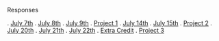 Responses

.  [July 7th](https://caitlin0806.github.io/responses/July7)
.  [July 8th](https://caitlin0806.github.io/responses/July8)
.  [July 9th](https://caitlin0806.github.io/responses/July9)
.  [Project 1](https://caitlin0806.github.io/responses/Project1)
.  [July 14th](https://caitlin0806.github.io/responses/July14)
.  [July 15th](https://caitlin0806.github.io/responses/July15)
.  [Project 2](https://caitlin0806.github.io/responses/Project2)
.  [July 20th](https://caitlin0806.github.io/responses/July20)
.  [July 21th](https://caitlin0806.github.io/responses/July21)
.  [July 22th](https://caitlin0806.github.io/responses/July22)
.  [Extra Credit](https://caitlin0806.github.io/responses/july24jumpstartpanel)
.  [Project 3](https://caitlin0806.github.io/responses/Project3)
